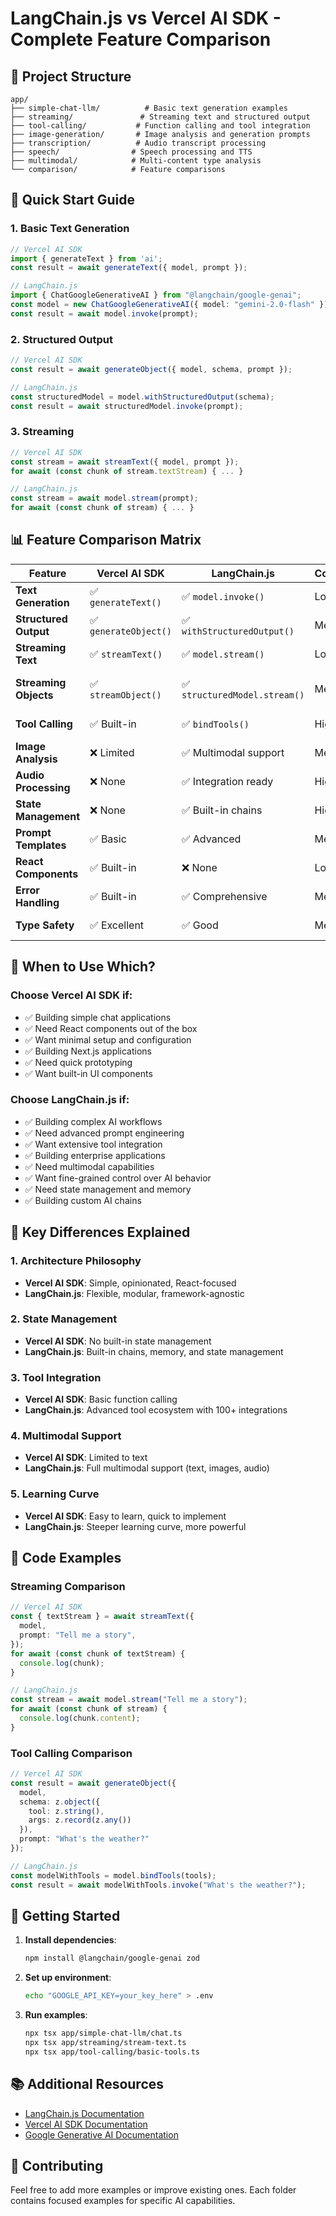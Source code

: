 # LangChain.js vs Vercel AI SDK - Complete Feature Comparison

## 📁 Project Structure
```
app/
├── simple-chat-llm/          # Basic text generation examples
├── streaming/               # Streaming text and structured output
├── tool-calling/           # Function calling and tool integration
├── image-generation/       # Image analysis and generation prompts
├── transcription/          # Audio transcript processing
├── speech/                # Speech processing and TTS
├── multimodal/            # Multi-content type analysis
└── comparison/            # Feature comparisons
```

## 🚀 Quick Start Guide

### 1. Basic Text Generation
```typescript
// Vercel AI SDK
import { generateText } from 'ai';
const result = await generateText({ model, prompt });

// LangChain.js
import { ChatGoogleGenerativeAI } from "@langchain/google-genai";
const model = new ChatGoogleGenerativeAI({ model: "gemini-2.0-flash" });
const result = await model.invoke(prompt);
```

### 2. Structured Output
```typescript
// Vercel AI SDK
const result = await generateObject({ model, schema, prompt });

// LangChain.js
const structuredModel = model.withStructuredOutput(schema);
const result = await structuredModel.invoke(prompt);
```

### 3. Streaming
```typescript
// Vercel AI SDK
const stream = await streamText({ model, prompt });
for await (const chunk of stream.textStream) { ... }

// LangChain.js
const stream = await model.stream(prompt);
for await (const chunk of stream) { ... }
```

## 📊 Feature Comparison Matrix

| Feature | Vercel AI SDK | LangChain.js | Complexity | Best For |
|---------|---------------|--------------|------------|----------|
| **Text Generation** | ✅ `generateText()` | ✅ `model.invoke()` | Low | Simple apps |
| **Structured Output** | ✅ `generateObject()` | ✅ `withStructuredOutput()` | Medium | Complex schemas |
| **Streaming Text** | ✅ `streamText()` | ✅ `model.stream()` | Low | Real-time apps |
| **Streaming Objects** | ✅ `streamObject()` | ✅ `structuredModel.stream()` | Medium | Live structured data |
| **Tool Calling** | ✅ Built-in | ✅ `bindTools()` | High | Advanced workflows |
| **Image Analysis** | ❌ Limited | ✅ Multimodal support | Medium | Image processing |
| **Audio Processing** | ❌ None | ✅ Integration ready | High | Speech apps |
| **State Management** | ❌ None | ✅ Built-in chains | High | Complex workflows |
| **Prompt Templates** | ✅ Basic | ✅ Advanced | Medium | Prompt engineering |
| **React Components** | ✅ Built-in | ❌ None | Low | UI integration |
| **Error Handling** | ✅ Built-in | ✅ Comprehensive | Medium | Production apps |
| **Type Safety** | ✅ Excellent | ✅ Good | Medium | TypeScript apps |

## 🎯 When to Use Which?

### Choose Vercel AI SDK if:
- ✅ Building simple chat applications
- ✅ Need React components out of the box
- ✅ Want minimal setup and configuration
- ✅ Building Next.js applications
- ✅ Need quick prototyping
- ✅ Want built-in UI components

### Choose LangChain.js if:
- ✅ Building complex AI workflows
- ✅ Need advanced prompt engineering
- ✅ Want extensive tool integration
- ✅ Building enterprise applications
- ✅ Need multimodal capabilities
- ✅ Want fine-grained control over AI behavior
- ✅ Need state management and memory
- ✅ Building custom AI chains

## 🔧 Key Differences Explained

### 1. **Architecture Philosophy**
- **Vercel AI SDK**: Simple, opinionated, React-focused
- **LangChain.js**: Flexible, modular, framework-agnostic

### 2. **State Management**
- **Vercel AI SDK**: No built-in state management
- **LangChain.js**: Built-in chains, memory, and state management

### 3. **Tool Integration**
- **Vercel AI SDK**: Basic function calling
- **LangChain.js**: Advanced tool ecosystem with 100+ integrations

### 4. **Multimodal Support**
- **Vercel AI SDK**: Limited to text
- **LangChain.js**: Full multimodal support (text, images, audio)

### 5. **Learning Curve**
- **Vercel AI SDK**: Easy to learn, quick to implement
- **LangChain.js**: Steeper learning curve, more powerful

## 📝 Code Examples

### Streaming Comparison
```typescript
// Vercel AI SDK
const { textStream } = await streamText({
  model,
  prompt: "Tell me a story",
});
for await (const chunk of textStream) {
  console.log(chunk);
}

// LangChain.js
const stream = await model.stream("Tell me a story");
for await (const chunk of stream) {
  console.log(chunk.content);
}
```

### Tool Calling Comparison
```typescript
// Vercel AI SDK
const result = await generateObject({
  model,
  schema: z.object({
    tool: z.string(),
    args: z.record(z.any())
  }),
  prompt: "What's the weather?"
});

// LangChain.js
const modelWithTools = model.bindTools(tools);
const result = await modelWithTools.invoke("What's the weather?");
```

## 🚀 Getting Started

1. **Install dependencies**:
   ```bash
   npm install @langchain/google-genai zod
   ```

2. **Set up environment**:
   ```bash
   echo "GOOGLE_API_KEY=your_key_here" > .env
   ```

3. **Run examples**:
   ```bash
   npx tsx app/simple-chat-llm/chat.ts
   npx tsx app/streaming/stream-text.ts
   npx tsx app/tool-calling/basic-tools.ts
   ```

## 📚 Additional Resources

- [LangChain.js Documentation](https://js.langchain.com/)
- [Vercel AI SDK Documentation](https://sdk.vercel.ai/)
- [Google Generative AI Documentation](https://ai.google.dev/)

## 🤝 Contributing

Feel free to add more examples or improve existing ones. Each folder contains focused examples for specific AI capabilities.